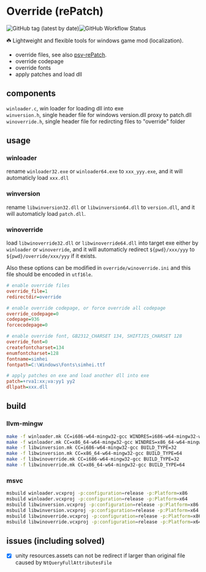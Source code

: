 # Override (rePatch)

![GitHub tag (latest by date)](https://img.shields.io/github/v/tag/yurisizuku/win-Override?color=green&label=Override)![GitHub Workflow Status](https://img.shields.io/github/actions/workflow/status/YuriSizuku/win-Override/build.yml?label=build)  

☘️ Lightweight and flexible tools for windows game mod (localization).

- override files, see also [psv-rePatch](https://github.com/YuriSizuku/psv-rePatch).
- override codepage
- override fonts
- apply patches and load dll

## components  

`winloader.c`, win loader for loading dll into exe  
`winversion.h`, single header file for windows version.dll proxy to patch.dll  
`winoverride.h`, single header file for redircting files to "override" folder  

## usage

### winloader

rename `winloader32.exe` or `winloader64.exe` to `xxx_yyy.exe`, and it will automaticly load `xxx.dll`

### winversion  

rename `libwinversion32.dll` or `libwinversion64.dll` to `version.dll`, and it will automaticly load `patch.dll`.  

### winoverride

load `libwinoverride32.dll` or `libwinoverride64.dll` into target exe either by `winloader` or `winoverride`, and it will automaticly redirect `${pwd}/xxx/yyy` to `${pwd}/override/xxx/yyy` if it exists.  

Also these options can be modified in `override/winoverride.ini` and this file should be encoded in `utf16le`.  

```ini
# enable override files
override_file=1
redirectdir=override

# enable override codepage, or force override all codepage
override_codepage=0
codepage=936
forcecodepage=0

# enable override font, GB2312_CHARSET 134, SHIFTJIS_CHARSET 128
override_font=0
createfontcharset=134
enumfontcharset=128
fontname=simhei
fontpath=C:\Windows\Fonts\simhei.ttf

# apply patches on exe and load another dll into exe
patch=+rva1:xx;va:yy1 yy2
dllpath=xxx.dll
```

## build

### llvm-mingw

```sh
make -f winloader.mk CC=i686-w64-mingw32-gcc WINDRES=i686-w64-mingw32-windres BUILD_TYPE=32
make -f winloader.mk CC=x86_64-w64-mingw32-gcc WINDRES=x86_64-w64-mingw32-windres BUILD_TYPE=64
make -f libwinversion.mk CC=i686-w64-mingw32-gcc BUILD_TYPE=32
make -f libwinversion.mk CC=x86_64-w64-mingw32-gcc BUILD_TYPE=64
make -f libwinoverride.mk CC=i686-w64-mingw32-gcc BUILD_TYPE=32
make -f libwinoverride.mk CC=x86_64-w64-mingw32-gcc BUILD_TYPE=64
```

### msvc

``` sh
msbuild winloader.vcxproj -p:configuration=release -p:Platform=x86
msbuild winloader.vcxproj -p:configuration=release -p:Platform=x64
msbuild libwinversion.vcxproj -p:configuration=release -p:Platform=x86
msbuild libwinversion.vcxproj -p:configuration=release -p:Platform=x64
msbuild libwinoverride.vcxproj -p:configuration=release -p:Platform=x86
msbuild libwinoverride.vcxproj -p:configuration=release -p:Platform=x64
```

## issues (including solved)

- [x] unity resources.assets can not be redirect if larger than original file
      caused by `NtQueryFullAttributesFile`
